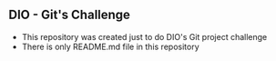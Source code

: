 ## DIO - Git's Challenge
 
- This repository was created just to do DIO's Git project challenge
- There is only README.md file in this repository